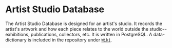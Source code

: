 # Artist Studio Database

The Artist Studio Database is designed for an artist's studio. It records the artist's artwork and how each piece relates to the world outside the studio-- exhibitions, publications, collectors, etc. It is written in PostgreSQL. A data-dictionary is included in the repository under [`Wiki`](https://github.com/vngogh1/artist_studio_db/wiki).
